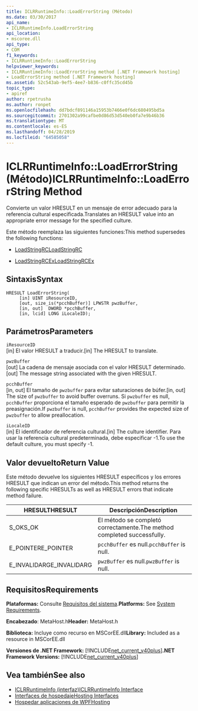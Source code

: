 ```yaml
---
title: ICLRRuntimeInfo::LoadErrorString (Método)
ms.date: 03/30/2017
api_name:
- ICLRRuntimeInfo.LoadErrorString
api_location:
- mscoree.dll
api_type:
- COM
f1_keywords:
- ICLRRuntimeInfo::LoadErrorString
helpviewer_keywords:
- ICLRRuntimeInfo::LoadErrorString method [.NET Framework hosting]
- LoadErrorString method [.NET Framework hosting]
ms.assetid: 52c543ab-9ef5-4ee7-b836-c0ffc35cd45b
topic_type:
- apiref
author: rpetrusha
ms.author: ronpet
ms.openlocfilehash: dd7bdcf891146a15953b7466e0f6dc680495bd5a
ms.sourcegitcommit: 2701302a99cafbe0d86d53d540eb0fa7e9b46b36
ms.translationtype: MT
ms.contentlocale: es-ES
ms.lasthandoff: 04/28/2019
ms.locfileid: "64585058"
---
```

# <a name="iclrruntimeinfoloaderrorstring-method"></a><span data-ttu-id="991b5-102">ICLRRuntimeInfo::LoadErrorString (Método)</span><span class="sxs-lookup"><span data-stu-id="991b5-102">ICLRRuntimeInfo::LoadErrorString Method</span></span>
<span data-ttu-id="991b5-103">Convierte un valor HRESULT en un mensaje de error adecuado para la referencia cultural especificada.</span><span class="sxs-lookup"><span data-stu-id="991b5-103">Translates an HRESULT value into an appropriate error message for the specified culture.</span></span>  
  
 <span data-ttu-id="991b5-104">Este método reemplaza las siguientes funciones:</span><span class="sxs-lookup"><span data-stu-id="991b5-104">This method supersedes the following functions:</span></span>  
  
- [<span data-ttu-id="991b5-105">LoadStringRC</span><span class="sxs-lookup"><span data-stu-id="991b5-105">LoadStringRC</span></span>](../../../../docs/framework/unmanaged-api/hosting/loadstringrc-function.md)  
  
- [<span data-ttu-id="991b5-106">LoadStringRCEx</span><span class="sxs-lookup"><span data-stu-id="991b5-106">LoadStringRCEx</span></span>](../../../../docs/framework/unmanaged-api/hosting/loadstringrcex-function.md)  
  
## <a name="syntax"></a><span data-ttu-id="991b5-107">Sintaxis</span><span class="sxs-lookup"><span data-stu-id="991b5-107">Syntax</span></span>  
  
```  
HRESULT LoadErrorString(  
     [in] UINT iResourceID,  
     [out, size_is(*pcchBuffer)] LPWSTR pwzBuffer,  
     [in, out]  DWORD *pcchBuffer,  
     [in, lcid] LONG iLocaleID);  
```  
  
## <a name="parameters"></a><span data-ttu-id="991b5-108">Parámetros</span><span class="sxs-lookup"><span data-stu-id="991b5-108">Parameters</span></span>  
 `iResourceID`  
 <span data-ttu-id="991b5-109">[in] El valor HRESULT a traducir.</span><span class="sxs-lookup"><span data-stu-id="991b5-109">[in] The HRESULT to translate.</span></span>  
  
 `pwzBuffer`  
 <span data-ttu-id="991b5-110">[out] La cadena de mensaje asociada con el valor HRESULT determinado.</span><span class="sxs-lookup"><span data-stu-id="991b5-110">[out] The message string associated with the given HRESULT.</span></span>  
  
 `pcchBuffer`  
 <span data-ttu-id="991b5-111">[in, out] El tamaño de `pwzbuffer` para evitar saturaciones de búfer.</span><span class="sxs-lookup"><span data-stu-id="991b5-111">[in, out] The size of `pwzbuffer` to avoid buffer overruns.</span></span> <span data-ttu-id="991b5-112">Si `pwzbuffer` es null, `pcchBuffer` proporciona el tamaño esperado de `pwzbuffer` para permitir la preasignación.</span><span class="sxs-lookup"><span data-stu-id="991b5-112">If `pwzbuffer` is null, `pcchBuffer` provides the expected size of `pwzbuffer` to allow preallocation.</span></span>  
  
 `iLocaleID`  
 <span data-ttu-id="991b5-113">[in] El identificador de referencia cultural.</span><span class="sxs-lookup"><span data-stu-id="991b5-113">[in] The culture identifier.</span></span> <span data-ttu-id="991b5-114">Para usar la referencia cultural predeterminada, debe especificar -1.</span><span class="sxs-lookup"><span data-stu-id="991b5-114">To use the default culture, you must specify -1.</span></span>  
  
## <a name="return-value"></a><span data-ttu-id="991b5-115">Valor devuelto</span><span class="sxs-lookup"><span data-stu-id="991b5-115">Return Value</span></span>  
 <span data-ttu-id="991b5-116">Este método devuelve los siguientes HRESULT específicos y los errores HRESULT que indican un error del método.</span><span class="sxs-lookup"><span data-stu-id="991b5-116">This method returns the following specific HRESULTs as well as HRESULT errors that indicate method failure.</span></span>  
  
|<span data-ttu-id="991b5-117">HRESULT</span><span class="sxs-lookup"><span data-stu-id="991b5-117">HRESULT</span></span>|<span data-ttu-id="991b5-118">Descripción</span><span class="sxs-lookup"><span data-stu-id="991b5-118">Description</span></span>|  
|-------------|-----------------|  
|<span data-ttu-id="991b5-119">S_OK</span><span class="sxs-lookup"><span data-stu-id="991b5-119">S_OK</span></span>|<span data-ttu-id="991b5-120">El método se completó correctamente.</span><span class="sxs-lookup"><span data-stu-id="991b5-120">The method completed successfully.</span></span>|  
|<span data-ttu-id="991b5-121">E_POINTER</span><span class="sxs-lookup"><span data-stu-id="991b5-121">E_POINTER</span></span>|<span data-ttu-id="991b5-122">`pcchBuffer` es null.</span><span class="sxs-lookup"><span data-stu-id="991b5-122">`pcchBuffer` is null.</span></span>|  
|<span data-ttu-id="991b5-123">E_INVALIDARG</span><span class="sxs-lookup"><span data-stu-id="991b5-123">E_INVALIDARG</span></span>|<span data-ttu-id="991b5-124">`pwzBuffer` es null.</span><span class="sxs-lookup"><span data-stu-id="991b5-124">`pwzBuffer` is null.</span></span>|  
  
## <a name="requirements"></a><span data-ttu-id="991b5-125">Requisitos</span><span class="sxs-lookup"><span data-stu-id="991b5-125">Requirements</span></span>  
 <span data-ttu-id="991b5-126">**Plataformas:** Consulte [Requisitos del sistema](../../../../docs/framework/get-started/system-requirements.md).</span><span class="sxs-lookup"><span data-stu-id="991b5-126">**Platforms:** See [System Requirements](../../../../docs/framework/get-started/system-requirements.md).</span></span>  
  
 <span data-ttu-id="991b5-127">**Encabezado**: MetaHost.h</span><span class="sxs-lookup"><span data-stu-id="991b5-127">**Header:** MetaHost.h</span></span>  
  
 <span data-ttu-id="991b5-128">**Biblioteca:** Incluye como recurso en MSCorEE.dll</span><span class="sxs-lookup"><span data-stu-id="991b5-128">**Library:** Included as a resource in MSCorEE.dll</span></span>  
  
 <span data-ttu-id="991b5-129">**Versiones de .NET Framework:** [!INCLUDE[net_current_v40plus](../../../../includes/net-current-v40plus-md.md)]</span><span class="sxs-lookup"><span data-stu-id="991b5-129">**.NET Framework Versions:** [!INCLUDE[net_current_v40plus](../../../../includes/net-current-v40plus-md.md)]</span></span>  
  
## <a name="see-also"></a><span data-ttu-id="991b5-130">Vea también</span><span class="sxs-lookup"><span data-stu-id="991b5-130">See also</span></span>

- [<span data-ttu-id="991b5-131">ICLRRuntimeInfo (interfaz)</span><span class="sxs-lookup"><span data-stu-id="991b5-131">ICLRRuntimeInfo Interface</span></span>](../../../../docs/framework/unmanaged-api/hosting/iclrruntimeinfo-interface.md)
- [<span data-ttu-id="991b5-132">Interfaces de hospedaje</span><span class="sxs-lookup"><span data-stu-id="991b5-132">Hosting Interfaces</span></span>](../../../../docs/framework/unmanaged-api/hosting/hosting-interfaces.md)
- [<span data-ttu-id="991b5-133">Hospedar aplicaciones de WPF</span><span class="sxs-lookup"><span data-stu-id="991b5-133">Hosting</span></span>](../../../../docs/framework/unmanaged-api/hosting/index.md)
